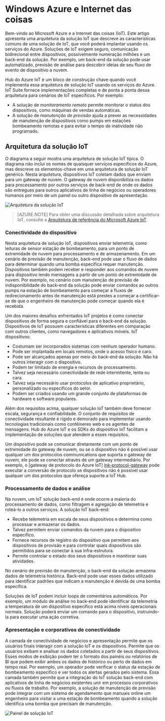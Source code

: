 
# <a name="azure-and-internet-of-things"></a>Windows Azure e Internet das coisas

Bem-vindo ao Microsoft Azure e a Internet das coisas (IoT). Este artigo apresenta uma arquitetura da solução IoT que descreve as características comuns de uma solução de IoT, que você poderá implantar usando os serviços do Azure. Soluções de IoT exigem seguro, comunicação bidirecional entre dispositivos, possivelmente numeração milhões e um back-end da solução. Por exemplo, um back-end da solução pode usar automatizado, previsão de análise para descobrir ideias de seu fluxo de evento de dispositivo a nuvem.

Hub do Azure IoT é um bloco de construção chave quando você implementa essa arquitetura de solução IoT usando os serviços do Azure. IoT Suite fornece implementações completas e de ponta a ponta dessa arquitetura para cenários de IoT específicos. Por exemplo: 

- A solução de *monitoramento remoto* permite monitorar o status dos dispositivos, como máquinas de vendas automáticas. 
- A solução de *manutenção de previsão* ajuda a prever as necessidades de manutenção de dispositivos como pumps em estações bombeamento remotas e para evitar o tempo de inatividade não programado.

## <a name="iot-solution-architecture"></a>Arquitetura da solução IoT

O diagrama a seguir mostra uma arquitetura de solução IoT típica. O diagrama não inclui os nomes de quaisquer serviços específicos do Azure, mas descreve os elementos-chave em uma arquitetura de solução IoT genérico. Nesta arquitetura, dispositivos IoT coletam dados que enviam para um gateway de nuvem. O gateway de nuvem disponibiliza os dados para processamento por outros serviços de back-end de onde os dados são entregues para outros aplicativos de linha de negócios ou operadores humanos por meio de um painel ou outro dispositivo de apresentação.

![Arquitetura da solução IoT][img-solution-architecture]

> [AZURE.NOTE] Para obter uma discussão detalhada sobre arquitetura IoT, consulte a [Arquitetura de referência do Microsoft Azure IoT][lnk-refarch].

### <a name="device-connectivity"></a>Conectividade do dispositivo

Nesta arquitetura de solução IoT, dispositivos enviar telemetria, como leituras de sensor estação de bombeamento, para um ponto de extremidade de nuvem para processamento e de armazenamento. Em um cenário de previsão de manutenção, back-end pode usar o fluxo de dados para determinar quando uma bomba específica requer manutenção. Dispositivos também podem receber e responder aos comandos de nuvem para dispositivo lendo mensagens a partir de um ponto de extremidade de nuvem. Por exemplo, no cenário com manutenção de previsão de indisponibilidade do back-end da solução pode enviar comandos ao outros pumps na estação de bombeamento para começar a fluxos de redirecionamento antes de manutenção está prestes a começar a certificar-se de que o engenheiro de manutenção pode começar quando ela é recebida.

Um dos maiores desafios enfrentados IoT projetos é como conectar dispositivos de forma segura e confiável para o back-end da solução. Dispositivos de IoT possuem características diferentes em comparação com outros clientes, como navegadores e aplicativos móveis. IoT dispositivos:

- Costumam ser incorporados sistemas com nenhum operador humano.
- Pode ser implantada em locais remotos, onde o acesso físico é caro.
- Pode ser alcançados apenas por meio do back-end da solução. Não há outros interagir com o dispositivo.
- Podem ter limitado de energia e recursos de processamento.
- Talvez seja necessário conectividade de rede intermitente, lenta ou cara.
- Talvez seja necessário usar protocolos de aplicativo proprietário, personalizado ou específicos do setor.
- Podem ser criados usando um grande conjunto de plataformas de hardware e software populares.

Além dos requisitos acima, qualquer solução IoT também deve fornecer escala, segurança e confiabilidade. O conjunto de requisitos de conectividade resultante é rígido e demorado para implementar usando tecnologias tradicionais como contêineres web e os agentes de mensagens. Hub do Azure IoT e os SDKs do dispositivo IoT facilitam a implementação de soluções que atendem a esses requisitos.

Um dispositivo pode se comunicar diretamente com um ponto de extremidade do gateway de nuvem, ou se o dispositivo não é possível usar qualquer um dos protocolos communications que suporta o gateway de nuvem, ele pode se conectar através de um gateway intermediário. Por exemplo, o [gateway de protocolo do Azure IoT] [ lnk-protocol-gateway] pode executar a conversão de protocolo se dispositivos não é possível usar qualquer um dos protocolos que ofereça suporte a IoT Hub.

### <a name="data-processing-and-analytics"></a>Processamento de dados e análise

Na nuvem, um IoT solução back-end é onde ocorre a maioria do processamento de dados, como filtragem e agregação de telemetria e roteá-lo a outros serviços. A solução IoT back-end:

- Recebe telemetria em escala de seus dispositivos e determina como processar e armazenar os dados. 
- Talvez permitem enviar comandos da nuvem para o dispositivo específico.
- Fornece recursos de registro do dispositivo que permitem aos dispositivos de provisão e para controlar quais dispositivos são permitidos para se conectar à sua infra-estrutura.
- Permite controlar o estado dos seus dispositivos e monitorar suas atividades.

No cenário de previsão de manutenção, o back-end da solução armazena dados de telemetria histórica. Back-end pode usar esses dados utilizado para identificar padrões que indicam a manutenção é devida de uma bomba específica.

Soluções de IoT podem incluir loops de comentários automáticos. Por exemplo, um módulo de análise no back-end pode identificar da telemetria a temperatura de um dispositivo específico está acima níveis operacionais normais. Solução poderá enviar um comando para o dispositivo, instruindo-la para executar uma ação corretiva.

### <a name="presentation-and-business-connectivity"></a>Apresentação e corporativos de conectividade

A camada de conectividade de negócios e apresentação permite que os usuários finais interagir com a solução IoT e os dispositivos. Permite que os usuários exibam e analisar os dados coletados a partir de seus dispositivos. Esses modos de exibição podem ter o formato dos painéis ou relatórios de BI que podem exibir ambos os dados de histórico ou perto de dados em tempo real. Por exemplo, um operador pode verificar o status da estação de bombeamento específico e ver todos os alertas gerados pelo sistema. Essa camada também permite que a integração do IoT solução back-end com aplicativos de linha de negócios existentes unir em processos corporativos ou fluxos de trabalho. Por exemplo, a solução de manutenção de previsão pode integrar com um sistema de agendamento que manuais online um engenheiro para visitar a uma estação de bombeamento quando a solução identifica uma bomba que precisam de manutenção.

![Painel de solução IoT][img-dashboard]

[img-solution-architecture]: ./media/iot-azure-and-iot/iot-reference-architecture.png
[img-dashboard]: ./media/iot-azure-and-iot/iot-suite.png

[lnk-machinelearning]: http://azure.microsoft.com/documentation/services/machine-learning/
[Azure IoT Suite]: http://azure.microsoft.com/solutions/iot
[lnk-protocol-gateway]:  ../articles/iot-hub/iot-hub-protocol-gateway.md
[lnk-refarch]: http://download.microsoft.com/download/A/4/D/A4DAD253-BC21-41D3-B9D9-87D2AE6F0719/Microsoft_Azure_IoT_Reference_Architecture.pdf
